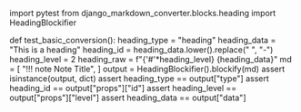 import pytest
from django_markdown_converter.blocks.heading import HeadingBlockifier


def test_basic_conversion():
    heading_type = "heading"
    heading_data = "This is a heading"
    heading_id = heading_data.lower().replace(" ", "-")
    heading_level = 2
    heading_raw = f"{'#'*heading_level} {heading_data}"
    md = [
        "!!! note Note Title",
    ]
    output = HeadingBlockifier().blockify(md)
    assert isinstance(output, dict)
    assert heading_type == output["type"]
    assert heading_id == output["props"]["id"]
    assert heading_level == output["props"]["level"]
    assert heading_data == output["data"]

